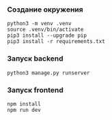 






### Создание окружения

    python3 -m venv .venv
    source .venv/bin/activate
    pip3 install --upgrade pip
    pip3 install -r requirements.txt

### Запуск backend
    python3 manage.py runserver


### Запуск frontend
    npm install
    npm run dev

